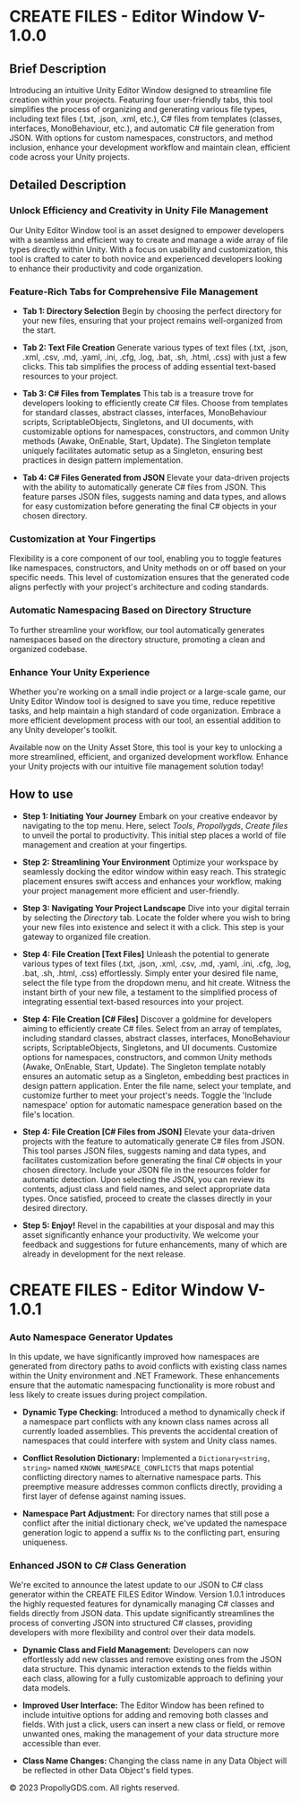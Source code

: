 # CREATE FILES - Editor Window V-1.0.0

## Brief Description

Introducing an intuitive Unity Editor Window designed to streamline file creation within your projects. Featuring four user-friendly tabs, this tool simplifies the process of organizing and generating various file types, including text files (.txt, .json, .xml, etc.), C# files from templates (classes, interfaces, MonoBehaviour, etc.), and automatic C# file generation from JSON. With options for custom namespaces, constructors, and method inclusion, enhance your development workflow and maintain clean, efficient code across your Unity projects.

## Detailed Description

### Unlock Efficiency and Creativity in Unity File Management

Our Unity Editor Window tool is an asset designed to empower developers with a seamless and efficient way to create and manage a wide array of file types directly within Unity. With a focus on usability and customization, this tool is crafted to cater to both novice and experienced developers looking to enhance their productivity and code organization.

### Feature-Rich Tabs for Comprehensive File Management

- **Tab 1: Directory Selection**
  Begin by choosing the perfect directory for your new files, ensuring that your project remains well-organized from the start.

- **Tab 2: Text File Creation**
  Generate various types of text files (.txt, .json, .xml, .csv, .md, .yaml, .ini, .cfg, .log, .bat, .sh, .html, .css) with just a few clicks. This tab simplifies the process of adding essential text-based resources to your project.

- **Tab 3: C# Files from Templates**
  This tab is a treasure trove for developers looking to efficiently create C# files. Choose from templates for standard classes, abstract classes, interfaces, MonoBehaviour scripts, ScriptableObjects, Singletons, and UI documents, with customizable options for namespaces, constructors, and common Unity methods (Awake, OnEnable, Start, Update). The Singleton template uniquely facilitates automatic setup as a Singleton, ensuring best practices in design pattern implementation.

- **Tab 4: C# Files Generated from JSON**
  Elevate your data-driven projects with the ability to automatically generate C# files from JSON. This feature parses JSON files, suggests naming and data types, and allows for easy customization before generating the final C# objects in your chosen directory.

### Customization at Your Fingertips

Flexibility is a core component of our tool, enabling you to toggle features like namespaces, constructors, and Unity methods on or off based on your specific needs. This level of customization ensures that the generated code aligns perfectly with your project's architecture and coding standards.

### Automatic Namespacing Based on Directory Structure

To further streamline your workflow, our tool automatically generates namespaces based on the directory structure, promoting a clean and organized codebase.

### Enhance Your Unity Experience

Whether you're working on a small indie project or a large-scale game, our Unity Editor Window tool is designed to save you time, reduce repetitive tasks, and help maintain a high standard of code organization. Embrace a more efficient development process with our tool, an essential addition to any Unity developer's toolkit.

Available now on the Unity Asset Store, this tool is your key to unlocking a more streamlined, efficient, and organized development workflow. Enhance your Unity projects with our intuitive file management solution today!

## How to use

- **Step 1: Initiating Your Journey**
  Embark on your creative endeavor by navigating to the top menu. Here, select *Tools*, *Propollygds*, *Create files* to unveil the portal to productivity. This initial step places a world of file management and creation at your fingertips.

- **Step 2: Streamlining Your Environment**
  Optimize your workspace by seamlessly docking the editor window within easy reach. This strategic placement ensures swift access and enhances your workflow, making your project management more efficient and user-friendly.

- **Step 3: Navigating Your Project Landscape**
  Dive into your digital terrain by selecting the *Directory* tab. Locate the folder where you wish to bring your new files into existence and select it with a click. This step is your gateway to organized file creation.

- **Step 4: File Creation [Text Files]**
  Unleash the potential to generate various types of text files (.txt, .json, .xml, .csv, .md, .yaml, .ini, .cfg, .log, .bat, .sh, .html, .css) effortlessly. Simply enter your desired file name, select the file type from the dropdown menu, and hit create. Witness the instant birth of your new file, a testament to the simplified process of integrating essential text-based resources into your project.

- **Step 4: File Creation [C# Files]**
  Discover a goldmine for developers aiming to efficiently create C# files. Select from an array of templates, including standard classes, abstract classes, interfaces, MonoBehaviour scripts, ScriptableObjects, Singletons, and UI documents. Customize options for namespaces, constructors, and common Unity methods (Awake, OnEnable, Start, Update). The Singleton template notably ensures an automatic setup as a Singleton, embedding best practices in design pattern application. Enter the file name, select your template, and customize further to meet your project's needs. Toggle the 'Include namespace' option for automatic namespace generation based on the file's location.

- **Step 4: File Creation [C# Files from JSON]**
  Elevate your data-driven projects with the feature to automatically generate C# files from JSON. This tool parses JSON files, suggests naming and data types, and facilitates customization before generating the final C# objects in your chosen directory. Include your JSON file in the resources folder for automatic detection. Upon selecting the JSON, you can review its contents, adjust class and field names, and select appropriate data types. Once satisfied, proceed to create the classes directly in your desired directory.

- **Step 5: Enjoy!**
  Revel in the capabilities at your disposal and may this asset significantly enhance your productivity. We welcome your feedback and suggestions for future enhancements, many of which are already in development for the next release.


# CREATE FILES - Editor Window V-1.0.1
### Auto Namespace Generator Updates
In this update, we have significantly improved how namespaces are generated from directory paths to avoid conflicts with existing class names within the Unity environment and .NET Framework. These enhancements ensure that the automatic namespacing functionality is more robust and less likely to create issues during project compilation.

- **Dynamic Type Checking:** Introduced a method to dynamically check if a namespace part conflicts with any known class names across all currently loaded assemblies. This prevents the accidental creation of namespaces that could interfere with system and Unity class names.

- **Conflict Resolution Dictionary:** Implemented a `Dictionary<string, string>` named `KNOWN_NAMESPACE_CONFLICTS` that maps potential conflicting directory names to alternative namespace parts. This preemptive measure addresses common conflicts directly, providing a first layer of defense against naming issues.

- **Namespace Part Adjustment:** For directory names that still pose a conflict after the initial dictionary check, we've updated the namespace generation logic to append a suffix `Ns` to the conflicting part, ensuring uniqueness.

### Enhanced JSON to C# Class Generation
We're excited to announce the latest update to our JSON to C# class generator within the CREATE FILES Editor Window. Version 1.0.1 introduces the highly requested features for dynamically managing C# classes and fields directly from JSON data. This update significantly streamlines the process of converting JSON into structured C# classes, providing developers with more flexibility and control over their data models.

- **Dynamic Class and Field Management:** Developers can now effortlessly add new classes and remove existing ones from the JSON data structure. This dynamic interaction extends to the fields within each class, allowing for a fully customizable approach to defining your data models.

- **Improved User Interface:** The Editor Window has been refined to include intuitive options for adding and removing both classes and fields. With just a click, users can insert a new class or field, or remove unwanted ones, making the management of your data structure more accessible than ever.

- **Class Name Changes:** Changing the class name in any Data Object will be reflected in other Data Object's field types.

© 2023 PropollyGDS.com. All rights reserved.